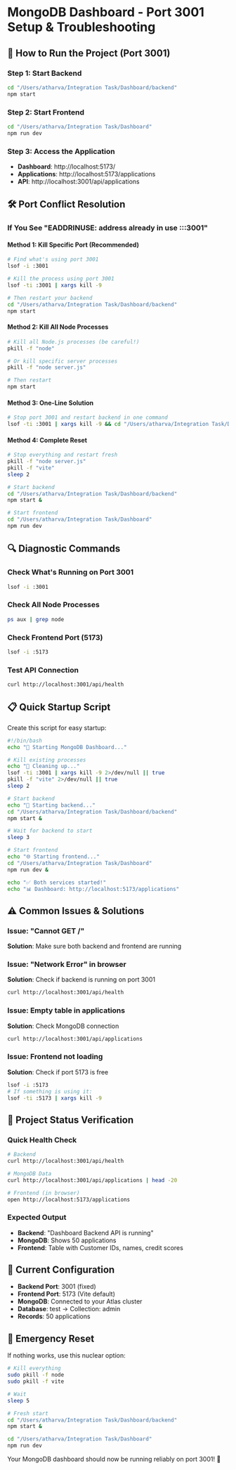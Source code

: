 # MongoDB Dashboard - Port 3001 Setup & Troubleshooting

## 🚀 How to Run the Project (Port 3001)

### Step 1: Start Backend
```bash
cd "/Users/atharva/Integration Task/Dashboard/backend"
npm start
```

### Step 2: Start Frontend
```bash
cd "/Users/atharva/Integration Task/Dashboard"
npm run dev
```

### Step 3: Access the Application
- **Dashboard**: http://localhost:5173/
- **Applications**: http://localhost:5173/applications
- **API**: http://localhost:3001/api/applications

## 🛠️ Port Conflict Resolution

### If You See "EADDRINUSE: address already in use :::3001"

#### Method 1: Kill Specific Port (Recommended)
```bash
# Find what's using port 3001
lsof -i :3001

# Kill the process using port 3001
lsof -ti :3001 | xargs kill -9

# Then restart your backend
cd "/Users/atharva/Integration Task/Dashboard/backend"
npm start
```

#### Method 2: Kill All Node Processes
```bash
# Kill all Node.js processes (be careful!)
pkill -f "node"

# Or kill specific server processes
pkill -f "node server.js"

# Then restart
npm start
```

#### Method 3: One-Line Solution
```bash
# Stop port 3001 and restart backend in one command
lsof -ti :3001 | xargs kill -9 && cd "/Users/atharva/Integration Task/Dashboard/backend" && npm start
```

#### Method 4: Complete Reset
```bash
# Stop everything and restart fresh
pkill -f "node server.js"
pkill -f "vite"
sleep 2

# Start backend
cd "/Users/atharva/Integration Task/Dashboard/backend"
npm start &

# Start frontend
cd "/Users/atharva/Integration Task/Dashboard"
npm run dev
```

## 🔍 Diagnostic Commands

### Check What's Running on Port 3001
```bash
lsof -i :3001
```

### Check All Node Processes
```bash
ps aux | grep node
```

### Check Frontend Port (5173)
```bash
lsof -i :5173
```

### Test API Connection
```bash
curl http://localhost:3001/api/health
```

## 📋 Quick Startup Script

Create this script for easy startup:

```bash
#!/bin/bash
echo "🚀 Starting MongoDB Dashboard..."

# Kill existing processes
echo "🧹 Cleaning up..."
lsof -ti :3001 | xargs kill -9 2>/dev/null || true
pkill -f "vite" 2>/dev/null || true
sleep 2

# Start backend
echo "📡 Starting backend..."
cd "/Users/atharva/Integration Task/Dashboard/backend"
npm start &

# Wait for backend to start
sleep 3

# Start frontend
echo "🌐 Starting frontend..."
cd "/Users/atharva/Integration Task/Dashboard"
npm run dev &

echo "✅ Both services started!"
echo "📊 Dashboard: http://localhost:5173/applications"
```

## ⚠️ Common Issues & Solutions

### Issue: "Cannot GET /"
**Solution**: Make sure both backend and frontend are running

### Issue: "Network Error" in browser
**Solution**: Check if backend is running on port 3001
```bash
curl http://localhost:3001/api/health
```

### Issue: Empty table in applications
**Solution**: Check MongoDB connection
```bash
curl http://localhost:3001/api/applications
```

### Issue: Frontend not loading
**Solution**: Check if port 5173 is free
```bash
lsof -i :5173
# If something is using it:
lsof -ti :5173 | xargs kill -9
```

## 🎯 Project Status Verification

### Quick Health Check
```bash
# Backend
curl http://localhost:3001/api/health

# MongoDB Data
curl http://localhost:3001/api/applications | head -20

# Frontend (in browser)
open http://localhost:5173/applications
```

### Expected Output
- **Backend**: "Dashboard Backend API is running"
- **MongoDB**: Shows 50 applications
- **Frontend**: Table with Customer IDs, names, credit scores

## 📍 Current Configuration

- **Backend Port**: 3001 (fixed)
- **Frontend Port**: 5173 (Vite default)
- **MongoDB**: Connected to your Atlas cluster
- **Database**: test → Collection: admin
- **Records**: 50 applications

## 🚨 Emergency Reset

If nothing works, use this nuclear option:
```bash
# Kill everything
sudo pkill -f node
sudo pkill -f vite

# Wait
sleep 5

# Fresh start
cd "/Users/atharva/Integration Task/Dashboard/backend"
npm start &

cd "/Users/atharva/Integration Task/Dashboard"
npm run dev
```

Your MongoDB dashboard should now be running reliably on port 3001! 🎉
